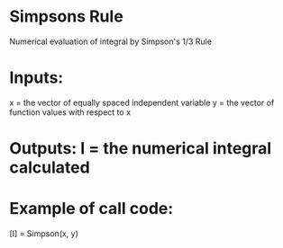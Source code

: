 # Simpsons Rule
Numerical evaluation of integral by Simpson's 1/3 Rule
# Inputs:
x = the vector of equally spaced independent variable
y = the vector of function values with respect to x
# Outputs: I = the numerical integral calculated
# Example of call code:
[I] = Simpson(x, y)
